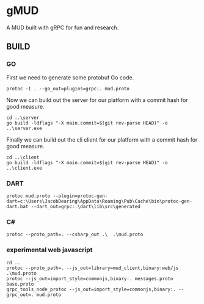 
# gMUD

A MUD built with gRPC for fun and research.

## BUILD

### GO

First we need to generate some protobuf Go code.
```
protoc -I . --go_out=plugins=grpc:. mud.proto
```
Now we can build out the server for our platform with a commit hash for good measure.
```
cd ..\server
go build -ldflags "-X main.commit=$(git rev-parse HEAD)" -o ..\server.exe
```

Finally we can build out the cli client for our platform with a commit hash for good measure.
```
cd ..\client
go build -ldflags "-X main.commit=$(git rev-parse HEAD)" -o ..\client.exe
```

### DART
```
protoc mud.proto --plugin=protoc-gen-dart=c:\Users\JacobDearing\AppData\Roaming\Pub\Cache\bin\protoc-gen-dart.bat --dart_out=grpc:.\dart\lib\src\generated
```

### C#
```
protoc --proto_path=. --csharp_out .\  .\mud.proto
```

### experimental web javascript
```
cd ..
protoc --proto_path=. --js_out=library=mud_client,binary:web/js .\mud.proto
protoc --js_out=import_style=commonjs,binary:. messages.proto base.proto
grpc_tools_node_protoc --js_out=import_style=commonjs,binary:. --grpc_out=. mud.proto
```
